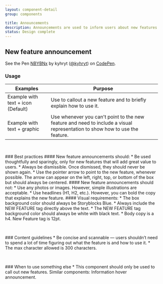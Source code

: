 ```yaml
---
layout: component-detail
group: components

title: Announcements
description: Announcements are used to inform users about new features or important site updates. They’re one of the most prominent ways to grab users attention.
status: Design complete
---
```


## New feature announcement


<p data-height="265" data-theme-id="light" data-slug-hash="NBYBNx" data-default-tab="css,result" data-user="kyhryt" data-pen-title="NBYBNx" class="codepen">See the Pen <a href="https://codepen.io/kyhryt/pen/NBYBNx/">NBYBNx</a> by kyhryt (<a href="https://codepen.io/kyhryt">@kyhryt</a>) on <a href="https://codepen.io">CodePen</a>.</p>
<script async src="https://static.codepen.io/assets/embed/ei.js"></script>

### Usage

| Examples     | Purpose                                                                          |
| --------------- |----------------------------------------------------------------------------------|
| Example with text + icon (Default)         | Use to callout a new feature and to briefly explain how to use it.                                 |
| Example with text + graphic       | Use whenever you can't point to the new feature and need to include a visual representation to show how to use the feature.                |

<dl>
<br>
</dl>
### Best practices
#### New feature announcements should:
* Be used thoughtfully and sparingly, only for new features that will add great value to users.
* Always be dismissible. Once dismissed, they should never be shown again.
* Use the pointer arrow to point to the new feature, whenever possible. The arrow can appear on the left, right, top, or bottom of the box but should always be centered.
#### New feature announcements should not:
* Use any photos or images. However, simple illustrations are acceptable.
* Use headlines (H1, H2, etc.). However, you can bold the copy that explains the new feature.
#### Visual requirements:
* The box background color should always be Storyblocks Blue.
* Always include the NEW FEATURE tag directly above the text.
* The NEW FEATURE tag background color should always be white with black text.
* Body copy is a h4. New Feature tag is 12pt.
<dl>
<br>
</dl>
### Content guidelines
* Be concise and scannable — users shouldn’t need to spend a lot of time figuring out what the feature is and how to use it.
* The max character allowed is 300 characters.
  <dl>
<br>
  </dl>
### When to use something else
* This component should only be used to call out new features. Similar components: Information hover announcement.  
